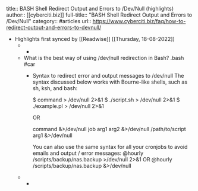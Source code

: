 title:: BASH Shell Redirect Output and Errors to /Dev/Null (highlights)
author:: [[cyberciti.biz]]
full-title:: "BASH Shell Redirect Output and Errors to /Dev/Null"
category:: #articles
url:: https://www.cyberciti.biz/faq/how-to-redirect-output-and-errors-to-devnull/

- Highlights first synced by [[Readwise]] [[Thursday, 18-08-2022]]
	- -
	- What is the best way of using /dev/null redirection in Bash? .bash #car
		- Syntax to redirect error and output messages to /dev/null
		  The syntax discussed below works with Bourne-like shells, such as sh, ksh, and bash:
		  
		  
		  $ command > /dev/null 2>&1
		  $ ./script.sh > /dev/null 2>&1
		  $ ./example.pl > /dev/null 2>&1
		  
		  
		  OR
		  
		  
		  command &>/dev/null
		  job arg1 arg2 &>/dev/null
		  /path/to/script arg1 &>/dev/null
		  
		  
		  You can also use the same syntax for all your cronjobs to avoid emails and output / error messages:
		  @hourly /scripts/backup/nas.backup >/dev/null 2>&1
		  OR
		  @hourly /scripts/backup/nas.backup &>/dev/null
	- -
